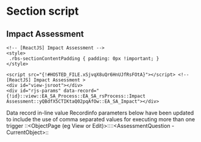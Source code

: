 # Section script

## Impact Assessment
```
<!-- [ReactJS] Impact Assessment -->
<style>
 .rbs-sectionContentPadding { padding: 0px !important; }
</style>

<script src="{!#HOSTED_FILE.xSjvqX8uQr6HnUJfRsFOtA}"></script> <!-- [ReactJS] Impact Assessment >
<div id="view-jsroot"></div>
<div id="rjs-params" data-record="{!id}::view::EA_SA_Process::EA_SA_rsProcess::Impact Assessment::yQBdfX5CTIKtaQ02pqAfOw::EA_SA_Impact"></div>
```

Data record in-line value
Recordinfo parameters below have been updated to include the use of comma separated values for executing more than one trigger
<recordId>::<ObjectPage (eg View or Edit)>::<CurrentObject>::<AssessmentQuestion - CurrentObject>::<Title>::<Calculate Trigger(s) (i.e. - Trigger1OrigID,Trigger2OrigID)>::<Section Type>

### To build the Impact Assessment JS bundle
```
$ yarn build
```


## Impact Tolerance Assessment

```
<!-- [ReactJS] Impact Tolerance Assessment -->
<style>
  .rbs-sectionContentPadding { padding: 0px !important; }
</style>

<script src="{!#HOSTED_FILE.aTQrtU59TtCCIG0o0selEA}"></script> <!-- [ReactJS] Impact Tolerance Assessment >
<div id="view-ita-root"></div>

<!-- data-record values:
  1.recordId::
  2.PageAction::
  3.ObjectIntegName::
  4.PSRelationToAssessment::
  5.TextTitle::
  6.TriggerActionWhenClosing::
  7.OperationSectionType -->

<div id="ita-params" data-record="{!id}::view::EA_SA_Product_Service::EA_SA_rsProductAndService::Impact Tolerance Assessment::34PmuL-RSWmrqXbte-N3VQ::EA_SA_ImpactTolerance"></div>
```

### To build the Impact Tolerance Assessment JS bundle
```
$ yarn build_tol
```

### Note:
Make sure to create build file for both to applied any changes to impact assessment UI and functionality
